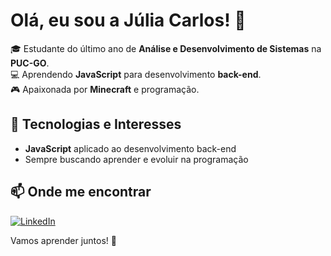 # Olá, eu sou a Júlia Carlos! 👋  

🎓 Estudante do último ano de **Análise e Desenvolvimento de Sistemas** na **PUC-GO**.  
💻 Aprendendo **JavaScript** para desenvolvimento **back-end**.  
🎮 Apaixonada por **Minecraft** e programação.  

## 🚀 Tecnologias e Interesses  
- **JavaScript** aplicado ao desenvolvimento back-end  
- Sempre buscando aprender e evoluir na programação  

## 📫 Onde me encontrar  
[![LinkedIn](https://img.shields.io/badge/LinkedIn-blue?style=flat&logo=linkedin)](https://linkedin.com/in/juliacarlosdev)  

Vamos aprender juntos! 🚀  
